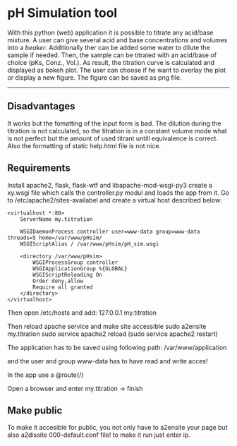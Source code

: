 # pH Simulation tool

With this python (web) application it is possible to titrate any acid/base
mixture. A user can give several acid and base concentrations and volumes
into a _beaker_. Additionally ther can be added some water to dilute the
sample if needed. Then, the sample can be titrated with an acid/base of
choice (pKs, Conz., Vol.). As result, the titration curve is calculated and
displayed as bokeh plot. The user can choose if he want to overlay the plot 
or display a new figure. The figure can be saved as png file.

------------------------------------------------------------------------------------

## Disadvantages

It works but the fomatting of the input form is bad. The dilution during the
titration is not calculated, so the titration is in a constant volume mode what
is not perfect but the amount of used titrant untill equivalence is correct.
Also the formatting of static help.html file is not nice.

## Requirements

Install apache2, flask, flask-wtf and libapache-mod-wsgi-py3
create a xy.wsgi file which calls the controller.py modul and loads the app
from it. 
Go to /etc/apache2/sites-availabel and create a virtual host described below:


    <virtualhost *:80> 
        ServerName my.titration

        WSGIDaemonProcess controller user=www-data group=www-data threads=5 home=/var/www/pHsim/
        WSGIScriptAlias / /var/www/pHsim/pH_sim.wsgi

        <directory /var/www/pHsim> 
            WSGIProcessGroup controller 
            WSGIApplicationGroup %{GLOBAL}
            WSGIScriptReloading On
            Order deny,allow 
            Require all granted
        </directory>
    </virtualhost> 

Then open /etc/hosts and add:
    127.0.0.1 my.titration

Then reload apache service and make site accessible
    sudo a2ensite my.titration
    sudo service apache2 reload
    (sudo service apache2 restart)

The application has to be saved using following path:
    /var/www/application

and the user and group www-data has to have read and write acces!

In the app use a @route(/)

Open a browser and enter my.titration
-> finish

## Make public
To make it accesible for public, you not only have to a2ensite your page but also
a2dissite 000-default.conf file! to make it run just enter ip.
